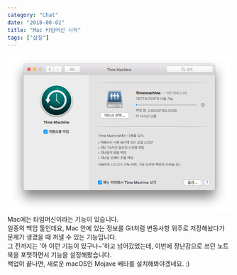 ```yaml
---
category: "Chat"
date: "2018-08-02"
title: "Mac 타임머신 시작"
tags: ["삽질"]
---
```


![타임머신](images/timemachine.png)
Mac에는 타임머신이라는 기능이 있습니다.  
일종의 백업 툴인데요, Mac 안에 있는 정보를 Git처럼 변동사항 위주로 저장해놨다가 문제가 생겼을 때 꺼낼 수 있는 기능입니다.  
그 전까지는 '아 이런 기능이 있구나~'하고 넘어갔었는데, 이번에 장난감으로 쓰던 노트북을 포맷하면서 기능을 설정해봤습니다.  
백업이 끝나면, 새로운 macOS인 Mojave 베타를 설치해봐야겠네요. :)
